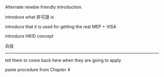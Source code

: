 Alternate newbie friendly introduction.

introduce what 許可證 is

introduce that it is used for getting the real MEP + VISA

introduce HKID concept

兵役

----

tell them to come back here when they are going to apply

paste procedure from Chapter 4

